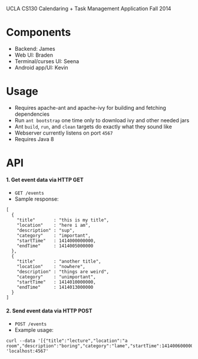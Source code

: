 UCLA CS130 Calendaring + Task Management Application
Fall 2014

Components
==========
- Backend: James
- Web UI: Braden
- Terminal/curses UI: Seena
- Android app/UI: Kevin

Usage
=====
- Requires apache-ant and apache-ivy for building and fetching dependencies
- Run `ant bootstrap` one time only to download ivy and other needed jars
- Ant `build`, `run`, and `clean` targets do exactly what they sound like
- Webserver currently listens on port `4567`
- Requires Java 8

API
===
#### 1. Get event data via HTTP GET
- `GET /events`
- Sample response:
```
[
  {
    "title"       : "this is my title",
    "location"    : "here i am",
    "description" : "sup",
    "category"    : "important",
    "startTime"   : 1414000000000,
    "endTime"     : 1414005000000
  },
  {
    "title"       : "another title",
    "location"    : "nowhere",
    "description" : "things are weird",
    "category"    : "unimportant",
    "startTime"   : 1414010000000,
    "endTime"     : 1414013000000
  }
]
```
#### 2. Send event data via HTTP POST
- `POST /events`
- Example usage:
```
curl --data '[{"title":"lecture","location":"a room","description":"boring","category":"lame","startTime":1414006000000,"endTime":1414009000000}]' 'localhost:4567'
```

